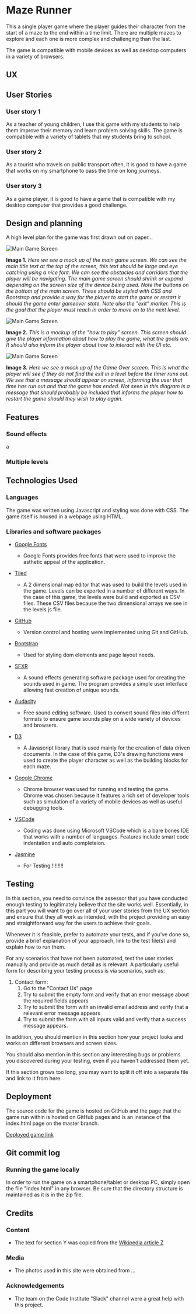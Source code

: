 # Maze Runner

This a single player game where the player guides their character from the start of a maze to the end within a time limit. There are multiple mazes to explore and each one is more complex and challenging than the last.  

The game is compatible with mobile devices as well as desktop computers in a variety of browsers.
 
## UX

## User Stories

### User story 1

As a teacher of young children, I use this game with my students to help them improve their memory and learn problem solving skills. The game is compatible with a variety of tablets that my students bring to school.

### User story 2

As a tourist who travels on public transport often, it is good to have a game  that works on my smartphone to pass the time on long journeys.

### User story 3

As a game player, it is good to have a game that is compatible with my desktop computer that provides a good challenge.

## Design and planning

A high level plan for the game was first drawn out on paper...

![Main Game Screen](/images/main.jpg)

**Image 1.** *Here we see a mock up of the main game screen. We can see the main title text at the top of the screen, this text should be large and eye catching using a nice font. We can see the obstacles and corridors that the player will be navigating. The main game screen should shrink or expand depending on the screen size of the device being used. Note the buttons on the bottom of the main screen. These should be styled with CSS and Bootstrap and provide a way for the player to start the game or restart it should the game enter gameover state. Note also the "exit" marker. This is the goal that the player must reach in order to move on to the next level.*

![Main Game Screen](/images/howtoplay.jpg)

**Image 2.** *This is a mockup of the "how to play" screen. This screen should give the player information about how to play the game, what the goals are. It should also inform the player about how to interact with the UI etc.*

![Main Game Screen](/images/gameover.jpg)

**Image 3.** *Here we see a mock up of the Game Over screen. This is what the player will see if they do not find the exit in a level before the timer runs out. We see that a message should appear on screen, informing the user that time has run out and that the game has ended. Not seen in this diagram is a message that should probably be included that informs the player how to restart the game should they wish to play again.*

## Features

### Sound effects

a

### Multiple levels

## Technologies Used

### Languages

The game was written using Javascript and styling was done with CSS. The game itself is housed in a webpage using HTML.

### Libraries and software packages

- [Google Fonts](https://fonts.google.com/)
    - Google Fonts provides free fonts that were used to improve the asthetic appeal of the application.

- [Tiled](https://www.mapeditor.org/)
    - A 2 dimensional map editor that was used to build the levels used in the game. Levels can be exported in a number of different ways. In the case of this game, the levels were build and exported as CSV files. These CSV files because the two dimensional arrays we see in the levels.js file.

- [GitHub](https://github.com/)
    - Version control and hosting were implemented using Git and GitHub.

- [Bootstrap](https://getbootstrap.com/)
    - Used for styling dom elements and page layout needs.

- [SFXR](http://www.drpetter.se/project_sfxr.html)
    - A sound effects generating software package used for creating the sounds used in game. The program provides a simple user interface allowing fast creation of unique sounds.

- [Audacity](https://www.audacityteam.org/)
    - Free sound editing software. Used to convert sound files into differnt formats to ensure game sounds play on a wide variety of devices and browsers.

- [D3](https://d3js.org/)
    - A Javascript library that is used mainly for the creation of data driven documents. In the case of this game, D3's drawing functions were used to create the player character as well as the building blocks for each maze.

- [Google Chrome](https://www.google.com/chrome/b/)
    - Chrome browser was used for running and testing the game. Chrome was chosen because it features a rich set of developer tools such as simulation of a variety of mobile devices as well as useful debugging tools.

- [VSCode](https://code.visualstudio.com/)
    - Coding was done using Microsoft VSCode which is a bare bones IDE that works with a number of languages. Features include smart code indentation and auto completeion.

- [Jasmine](https://jasmine.github.io/)
    - For Testing !!!!!!!!






## Testing

In this section, you need to convince the assessor that you have conducted enough testing to legitimately believe that the site works well. Essentially, in this part you will want to go over all of your user stories from the UX section and ensure that they all work as intended, with the project providing an easy and straightforward way for the users to achieve their goals.

Whenever it is feasible, prefer to automate your tests, and if you've done so, provide a brief explanation of your approach, link to the test file(s) and explain how to run them.

For any scenarios that have not been automated, test the user stories manually and provide as much detail as is relevant. A particularly useful form for describing your testing process is via scenarios, such as:

1. Contact form:
    1. Go to the "Contact Us" page
    2. Try to submit the empty form and verify that an error message about the required fields appears
    3. Try to submit the form with an invalid email address and verify that a relevant error message appears
    4. Try to submit the form with all inputs valid and verify that a success message appears.

In addition, you should mention in this section how your project looks and works on different browsers and screen sizes.

You should also mention in this section any interesting bugs or problems you discovered during your testing, even if you haven't addressed them yet.

If this section grows too long, you may want to split it off into a separate file and link to it from here.

## Deployment

The source code for the game is hosted on GitHub and the page that the game run within is hosted on GitHub pages and is an instance of the index.html page on the master branch.

[Deployed game link](https://andrewdempsey2018.github.io/Maze-Runner/ "Maze Runner")

## Git commit log

### Running the game locally

In order to run the game on a smartphone/tablet or desktop PC, simply open the file "index.html" in any browser. Be sure that the directory structure is maintained as it is in the zip file.



## Credits

### Content
- The text for section Y was copied from the [Wikipedia article Z](https://en.wikipedia.org/wiki/Z)

### Media
- The photos used in this site were obtained from ...

### Acknowledgements

- The team on the Code Institute "Slack" channel were a great help with this project.
